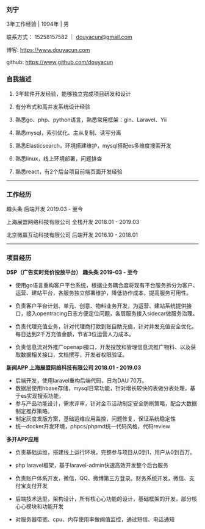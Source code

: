 ### 刘宁

3年工作经验 | 1994年 | 男 

联系方式： 	15258157582 ｜ [douyacun@gmail.com](mailto:douyacun@gmail.com)

博客:			   https://www.douyacun.com

github: 	  	https://www.github.com/douyacun

### 自我描述

1. 3年软件开发经验，能够独立完成项目研发和设计


2. 有分布式和高并发系统设计经验
3. 熟悉go、php、python语言，熟悉常用框架：gin、Laravel、Yii
4. 熟悉mysql，索引优化、主从复制、读写分离
5. 熟悉Elasticsearch，环境搭建维护，mysql搭配es多维度搜索开发
6. 熟悉linux，线上环境部署，问题排查
7. 熟悉react，有2个后台项目前端页面开发经验

---

### 工作经历


趣头条   									后端开发	2019.03 - 至今

上海展盟网络科技有限公司	全栈开发	2018.01 - 2019.03

北京微赢互动科技有限公司	后端开发	2016.10 - 2018.01

---

### 项目经历

**DSP（广告实时竞价投放平台） 	 趣头条 	2019-03 - 至今**

- 使用go语言重构客户平台系统，根据业务耦合度将现有平台服务拆分为客户、运营、建站平台，各服务独立部署维护，降低协作成本，提高服务可用性。
- 负责客户平台计划、单元、创意、物料业务开发，为运营、建站系统提供接口，接入opentracing日志方便定位问题，各层服务接入sidecar做服务治理。

- 负责代理充值业务，针对代理商打款到账自助充值，针对并发充值安全优化。每日达到2千万充值金额，节省3位运营人力成本。
- 负责信息流对外推广openapi接口，开发投放和管理信息流推广物料、以及获取数据相关接口，文档撰写，开发者权限验证。



**新闻APP  	上海展盟网络科技有限公司  	2018.01 - 2019.03**

-   后端开发，使用laravel重构后端代码，日均DAU 70万。
-   数据层使用hbase存储，mysql日常功能，针对增长较快的表做分表处理，基于es实现搜索功能，
-   参与产品功能设计，需求评审，针对金币活动制定安全防刷策略，配合大数据制定推荐策略。
-   制定灰度发版方案，基础运维应用监控，问题修复，保证系统稳定性
-   统一docker开发环境，phpcs/phpmd统一代码风格，代码review



**多开APP应用**

- 负责基础运维，搭建线上运行环境，完整参与项目从0到1，用户从0到百万。

- php laravel框架，基于laravel-admin快速高效开发整个后台服务

- 负责账户体系开发，微信，QQ、微博第三方登录。财务系统开发，微信、支付宝支付开发

- 后端技术选型，架构设计，所有核⼼心功能的设计，基础框架的开发，部分核⼼心模块和功能开发

- 对服务器带宽、cpu、内存使用率做阈值监控，通过短信、电话通知